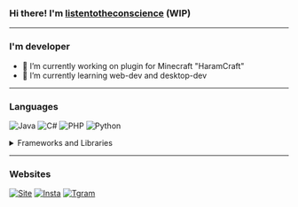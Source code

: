 ### Hi there! I'm [listentotheconscience](https://listentotheconscience.github.io) (WIP)
***

### I'm developer
- 🔭 I’m currently working on plugin for Minecraft "HaramCraft"
- 🌱 I’m currently learning web-dev and desktop-dev
***
### Languages
![Java](https://icons.iconarchive.com/icons/tatice/cristal-intense/32/Java-icon.png) 
![C#](https://cdn.icon-icons.com/icons2/2415/PNG/32/csharp_original_logo_icon_146578.png)
![PHP](https://cdn.icon-icons.com/icons2/512/PNG/32/prog-php01_icon-icons.com_50777.png)
![Python](https://cdn.icon-icons.com/icons2/112/PNG/32/python_18894.png)
<details>
  <summary>Frameworks and Libraries</summary>
  
  - Python: Flask/Django
  
  - PHP: Laravel
  
  - C#: SpaceVIL, BCL
</details>

***

### Websites

[![Site](https://image.flaticon.com/icons/png/32/1450/1450332.png)][1] 
[![Insta](https://image.flaticon.com/icons/png/32/2111/2111463.png)][2] 
[![Tgram](https://image.flaticon.com/icons/png/32/2111/2111646.png)][3] 

[1]: https://listentotheconscience.github.io
[2]: https://www.instagram.com/iseethatshitlikethesharingan
[3]: https://t.me/listentotheconscience
